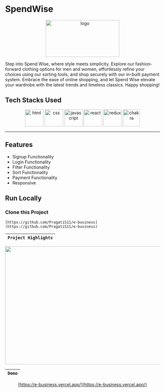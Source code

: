 # SpendWise

<div align="center"  width="55" height="55">
  <img src="https://github.com/audacity07/puny-potato-4945/blob/master/spend-wise/public/website_logo.PNG" alt="logo" width="240" height="120"/>
</div>

Step into Spend Wise, where style meets simplicity. Explore our fashion-forward clothing options for men and women, effortlessly refine your choices using our sorting tools, and shop securely with our in-built payment system. Embrace the ease of online shopping, and let Spend Wise elevate your wardrobe with the latest trends and timeless classics. Happy shopping!

## Tech Stacks Used

<p align = "center">
    <img src="https://cdn.jsdelivr.net/gh/devicons/devicon/icons/html5/html5-original.svg" alt="html" width="60" height="55"/>
<img src="https://cdn.jsdelivr.net/gh/devicons/devicon/icons/css3/css3-original.svg" alt="css" width="60" height="55"/>
<img src="https://cdn.jsdelivr.net/gh/devicons/devicon/icons/javascript/javascript-original.svg" alt="javascript" width="60" height="55"/>
<img src="https://cdn.jsdelivr.net/gh/devicons/devicon/icons/react/react-original.svg" alt="react" width="60" height="55"/>
<img src="https://cdn.jsdelivr.net/gh/devicons/devicon/icons/redux/redux-original.svg" alt="redux" width="60" height="55"/>
<img src="./spend-wise/public/chakra_icon.png?raw=true" alt="chakra" width="55" height="55"/>
</p>
<hr>

## Features

- Signup Functionality
- Login Functionality
- Filter Functionality
- Sort Functionality
- Payment Functionality
- Responsive

## Run Locally

### Clone this Project

```
[https://github.com/PragatiS11/e-business](https://github.com/PragatiS11/e-business)
```

| `Project Highlights` |
| :------------------: |

 <div align = "center">
 <img src="[./spend-wise/public/pic1.PNG?raw=true](https://raw.githubusercontent.com/PragatiS11/reactPracticeProject/main/image/ebusiness.png)" width="946" height="384"/>
 
  
<div/>

| `Demo` |
| :----: |

[https://e-business.vercel.app/](https://e-business.vercel.app/)

